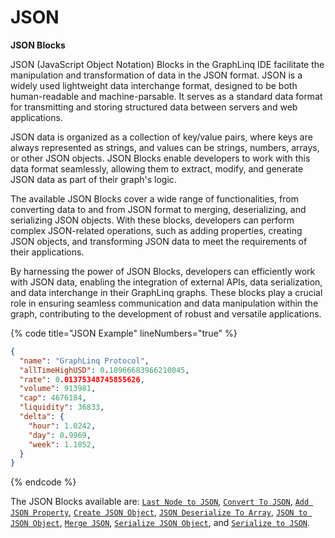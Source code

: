 # JSON

**JSON Blocks**

JSON (JavaScript Object Notation) Blocks in the GraphLinq IDE facilitate the manipulation and transformation of data in the JSON format. JSON is a widely used lightweight data interchange format, designed to be both human-readable and machine-parsable. It serves as a standard data format for transmitting and storing structured data between servers and web applications.

JSON data is organized as a collection of key/value pairs, where keys are always represented as strings, and values can be strings, numbers, arrays, or other JSON objects. JSON Blocks enable developers to work with this data format seamlessly, allowing them to extract, modify, and generate JSON data as part of their graph's logic.

The available JSON Blocks cover a wide range of functionalities, from converting data to and from JSON format to merging, deserializing, and serializing JSON objects. With these blocks, developers can perform complex JSON-related operations, such as adding properties, creating JSON objects, and transforming JSON data to meet the requirements of their applications.

By harnessing the power of JSON Blocks, developers can efficiently work with JSON data, enabling the integration of external APIs, data serialization, and data interchange in their GraphLinq graphs. These blocks play a crucial role in ensuring seamless communication and data manipulation within the graph, contributing to the development of robust and versatile applications.

{% code title="JSON Example" lineNumbers="true" %}
```json
{
  "name": "GraphLinq Protocol",
  "allTimeHighUSD": 0.10966683966210045,
  "rate": 0.01375348745855626,
  "volume": 913981,
  "cap": 4676184,
  "liquidity": 36833,
  "delta": {
    "hour": 1.0242,
    "day": 0.9969,
    "week": 1.1052,
  }
}
```
{% endcode %}

The JSON Blocks available are: [`Last Node to JSON`](last-node-to-json.md), [`Convert To JSON`](convert-to-json.md), [`Add JSON Property`](add-json-property.md), [`Create JSON Object`](create-json-object.md), [`JSON Deserialize To Array`](json-deserialize-to-array.md), [`JSON to JSON Object`](json-to-json-object.md), [`Merge JSON`](merge-json.md), [`Serialize JSON Object`](serialize-json-object.md), and [`Serialize to JSON`](serialize-to-json.md).
